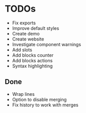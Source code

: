 # TODOs

- Fix exports
- Improve default styles
- Create demo
- Create website
- Investigate component warnings
- Add slots
- Add blocks counter
- Add blocks actions
- Syntax highlighting

## Done

- Wrap lines
- Option to disable merging
- Fix history to work with merges
